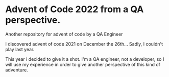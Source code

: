 # Advent of Code 2022 from a QA perspective.

Another repository for advent of code by a QA Engineer

I discovered advent of code 2021 on December the 26th... Sadly, I couldn't play last year. 

This year i decided to give it a shot. I'm a QA engineer, not a developer, so I will use my experience in order to give another perspective of this kind of adventure.
